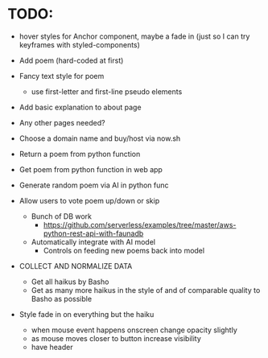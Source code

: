 # TODO:

* hover styles for Anchor component, maybe a fade in (just so I can try
  keyframes with styled-components)
* Add poem (hard-coded at first)
* Fancy text style for poem
  * use first-letter and first-line pseudo elements
* Add basic explanation to about page

* Any other pages needed?

* Choose a domain name and buy/host via now.sh

* Return a poem from python function
* Get poem from python function in web app
* Generate random poem via AI in python func
* Allow users to vote poem up/down or skip

  * Bunch of DB work
    * https://github.com/serverless/examples/tree/master/aws-python-rest-api-with-faunadb
  * Automatically integrate with AI model
    * Controls on feeding new poems back into model

* COLLECT AND NORMALIZE DATA

  * Get all haikus by Basho
  * Get as many more haikus in the style of and of comparable quality to Basho
    as possible

* Style fade in on everything but the haiku
  * when mouse event happens onscreen change opacity slightly
  * as mouse moves closer to button increase visibility
  * have header <Title /> refresh and then fade out upon vote button click

# Notes:

functionally structured like randoma11y.com (but not necessarily the same look)

http://webdesignernotebook.com/examples/twinkle-twinkle.html (shows poem
styling)

https://www.poetrygenerator.ninja/poem/a1a915bf94233c75 (poem styling) (AI poem
generator)
